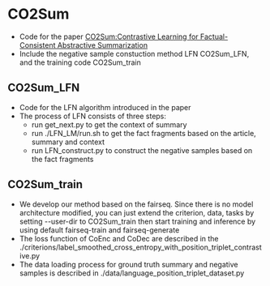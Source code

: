 # CO2Sum
-   Code for the paper [CO2Sum:Contrastive Learning for Factual-Consistent Abstractive Summarization](https://arxiv.org/pdf/2112.01147.pdf)
-   Include the negative sample constuction method LFN CO2Sum_LFN, and the training code CO2Sum_train

## CO2Sum_LFN
-   Code for the LFN algorithm introduced in the paper
-   The process of LFN consists of three steps:
    -   run get_next.py to get the context of summary
    -   run ./LFN_LM/run.sh to get the fact fragments based on the article, summary and context
    -   run LFN_construct.py to construct the negative samples based on the fact fragments

## CO2Sum_train
-   We develop our method based on the fairseq. Since there is no model architecture modified, you can just extend the criterion, data, tasks by setting --user-dir to CO2Sum_train then start training and inference by using default fairseq-train and fairseq-generate
-   The loss function of CoEnc and CoDec are described in the ./criterions/label_smoothed_cross_entropy_with_position_triplet_contrastive.py
-   The data loading process for ground truth summary and negative samples is described in ./data/language_position_triplet_dataset.py